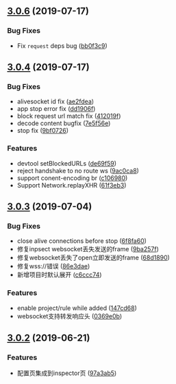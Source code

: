 ## [3.0.6](https://github.com/feix760/feproxy/compare/v3.0.4...v3.0.6) (2019-07-17)


### Bug Fixes

* Fix `request` deps bug ([bb0f3c9](https://github.com/feix760/feproxy/commit/bb0f3c9))




## [3.0.4](https://github.com/feix760/feproxy/compare/v3.0.3...v3.0.4) (2019-07-17)


### Bug Fixes

* alivesocket id fix ([ae2fdea](https://github.com/feix760/feproxy/commit/ae2fdea))
* app stop error fix ([dd1906f](https://github.com/feix760/feproxy/commit/dd1906f))
* block request url match fix ([412019f](https://github.com/feix760/feproxy/commit/412019f))
* decode content bugfix ([7e5f56e](https://github.com/feix760/feproxy/commit/7e5f56e))
* stop fix ([9bf0726](https://github.com/feix760/feproxy/commit/9bf0726))


### Features

* devtool setBlockedURLs ([de69f59](https://github.com/feix760/feproxy/commit/de69f59))
* reject handshake to no route ws ([9ac0ca8](https://github.com/feix760/feproxy/commit/9ac0ca8))
* support conent-encoding br ([c106980](https://github.com/feix760/feproxy/commit/c106980))
* Support Network.replayXHR ([61f3eb3](https://github.com/feix760/feproxy/commit/61f3eb3))



## [3.0.3](https://github.com/feix760/feproxy/compare/v3.0.2...v3.0.3) (2019-07-04)


### Bug Fixes

* close alive connections before stop ([6f8fa60](https://github.com/feix760/feproxy/commit/6f8fa60))
* 修复inpsect websocket丢失发送的frame ([9ba257f](https://github.com/feix760/feproxy/commit/9ba257f))
* 修复websocket丢失了open立即发送的frame ([68d1890](https://github.com/feix760/feproxy/commit/68d1890))
* 修复wss://错误 ([86e3dae](https://github.com/feix760/feproxy/commit/86e3dae))
* 新增项目时默认展开 ([c6ccc74](https://github.com/feix760/feproxy/commit/c6ccc74))


### Features

* enable project/rule while added ([147cd68](https://github.com/feix760/feproxy/commit/147cd68))
* websocket支持转发响应头 ([0369e0b](https://github.com/feix760/feproxy/commit/0369e0b))



## [3.0.2](https://github.com/feix760/feproxy/compare/v2.0.1...v3.0.2) (2019-06-21)

### Features

* 配置页集成到inspector页 ([97a3ab5](https://github.com/feix760/feproxy/commit/97a3ab5))



